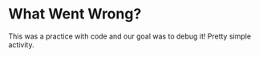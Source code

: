 # What Went Wrong?
This was a practice with code and our goal was to debug it! Pretty simple activity.
